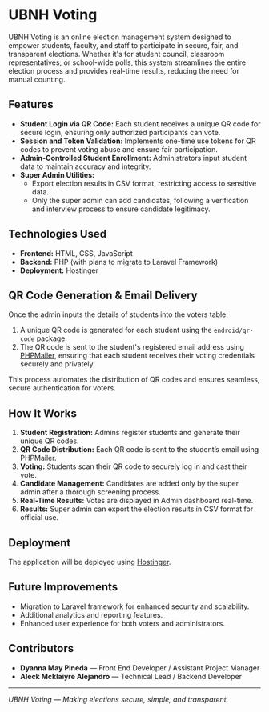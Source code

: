 # UBNH Voting

UBNH Voting is an online election management system designed to empower students, faculty, and staff to participate in secure, fair, and transparent elections. Whether it's for student council, classroom representatives, or school-wide polls, this system streamlines the entire election process and provides real-time results, reducing the need for manual counting.

## Features

- **Student Login via QR Code:** Each student receives a unique QR code for secure login, ensuring only authorized participants can vote.
- **Session and Token Validation:** Implements one-time use tokens for QR codes to prevent voting abuse and ensure fair participation.
- **Admin-Controlled Student Enrollment:** Administrators input student data to maintain accuracy and integrity.
- **Super Admin Utilities:** 
  - Export election results in CSV format, restricting access to sensitive data.
  - Only the super admin can add candidates, following a verification and interview process to ensure candidate legitimacy.

## Technologies Used

- **Frontend:** HTML, CSS, JavaScript
- **Backend:** PHP (with plans to migrate to Laravel Framework)
- **Deployment:** Hostinger

## QR Code Generation & Email Delivery

Once the admin inputs the details of students into the voters table:
1. A unique QR code is generated for each student using the `endroid/qr-code` package.
2. The QR code is sent to the student's registered email address using [PHPMailer](https://github.com/PHPMailer/PHPMailer), ensuring that each student receives their voting credentials securely and privately.

This process automates the distribution of QR codes and ensures seamless, secure authentication for voters.

## How It Works

1. **Student Registration:** Admins register students and generate their unique QR codes.
2. **QR Code Distribution:** Each QR code is sent to the student’s email using PHPMailer.
3. **Voting:** Students scan their QR code to securely log in and cast their vote.
4. **Candidate Management:** Candidates are added only by the super admin after a thorough screening process.
5. **Real-Time Results:** Votes are displayed in Admin dashboard real-time.
5. **Results:** Super admin can export the election results in CSV format for official use.

## Deployment

The application will be deployed using [Hostinger](https://www.hostinger.com/).

## Future Improvements

- Migration to Laravel framework for enhanced security and scalability.
- Additional analytics and reporting features.
- Enhanced user experience for both voters and administrators.

## Contributors

- **Dyanna May Pineda** — Front End Developer / Assistant Project Manager
- **Aleck Mcklaiyre Alejandro** — Technical Lead / Backend Developer



---

*UBNH Voting — Making elections secure, simple, and transparent.*
